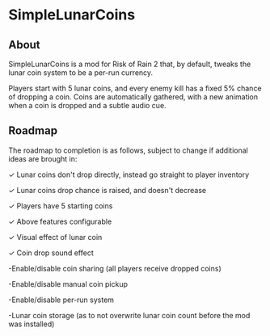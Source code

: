 # SimpleLunarCoins

## About

SimpleLunarCoins is a mod for Risk of Rain 2 that, by default, tweaks the lunar coin system to be a per-run currency.

Players start with 5 lunar coins, and every enemy kill has a fixed 5% chance of dropping a coin. Coins are automatically gathered, with a new animation when a coin is dropped and a subtle audio cue.

## Roadmap

The roadmap to completion is as follows, subject to change if additional ideas are brought in:

✓ Lunar coins don't drop directly, instead go straight to player inventory

✓ Lunar coins drop chance is raised, and doesn't decrease

✓ Players have 5 starting coins

✓ Above features configurable

✓ Visual effect of lunar coin

✓ Coin drop sound effect

-Enable/disable coin sharing (all players receive dropped coins)

-Enable/disable manual coin pickup

-Enable/disable per-run system

-Lunar coin storage (as to not overwrite lunar coin count before the mod was installed)